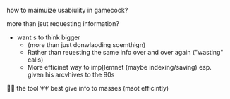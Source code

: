 how to maimuize usabiulity in gamecock?

more than jsut requesting information? 

- want s to think bigger
  - (more than just donwlaoding soemthign)
  - Rather than reuesting the same info over and over again ("wasting" calls)
  - More efficinet way to imp[lemnet (maybe indexing/saving) esp. given his arcvhives to the 90s



💜💜 the tool
💗💗 best give info to masses (msot efficintly)